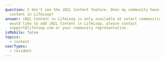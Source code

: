 ```yaml
---
question: I don't see the iN2L Content feature. Does my community have iN2L
  content in LifeLoop?
answer: iN2L Content in LifeLoop is only available at select communities. If you
  would like to add iN2L Content in LifeLoop, please contact
  support@lifeloop.com or your community representative.
isMobile: false
topics:
  - content
userTypes:
  - resident
---
```

